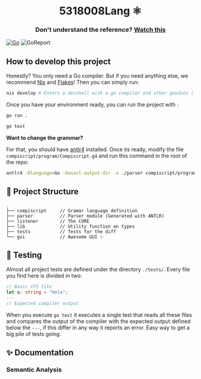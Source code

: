 <div>
    <h1 align="center"> 5318008Lang ⚛️</h1>
    <h3 align="center"> 
        Don't understand the reference? 
        <a href="https://www.youtube.com/watch?v=r4w2XUqxcBk">Watch this</a>
    </h3>
</div>


[![Go](https://github.com/ElrohirGT/5318008Lang/actions/workflows/go.yml/badge.svg)](https://github.com/ElrohirGT/5318008Lang/actions/workflows/go.yml)
![GoReport](https://goreportcard.com/badge/github.com/ElrohirGT/5318008Lang)


## How to develop this project

Honestly? You only need a Go compiler. But if you need anything else, we
recommend [Nix](https://nixos.org/download/) and
[Flakes](https://nixos.wiki/wiki/flakes)! Then you can simply run:

```bash
nix develop # Enters a devshell with a go compiler and other goodies (like a debugger)
```

Once you have your environment ready, you can run the project with : 

```bash
go run .

go test
```
**Want to change the grammar?**

For that, you should have [antlr4](https://github.com/antlr/antlr4) installed. Once its ready, modify the file `compiscript/program/Compiscript.g4` and run this command in the root of the repo:

```bash
antlr4 -Dlanguage=Go -Xexact-output-dir -o ./parser compiscript/program/Compiscript.g4
```

## 📘 Project Structure

```
.
├── compiscript     // Gramar language definition
├── parser          // Parser module (Generated with ANTLR)
├── listener        // The CORE
├── lib             // Utility function an types
├── tests           // Tests for the diff
└── gui             // Awesome GUI ✨
```


## 🧪 Testing 

Almost all project tests are defined under the directory `./tests/`. Every file
you find here is divided in two:

```ts
// Basic CPS file
let a: string = "Hola";
---
// Expected compiler output
```

When you execute `go test` it executes a single test that reads all these files
and compares the output of the compiler with the expected output defined below the `---`, if
this differ in any way it reports an error. Easy way to get a big pile of tests
going.

## ✨ Documentation 

### Semantic Analysis